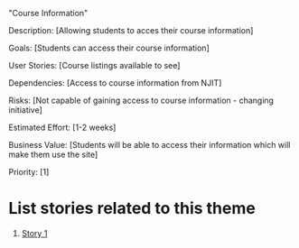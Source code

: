 "Course Information"

Description: [Allowing students to acces their course information]

Goals: [Students can access their course information]

User Stories: [Course listings available to see]

Dependencies: [Access to course information from NJIT]

Risks: [Not capable of gaining access to course information - changing initiative]

Estimated Effort: [1-2 weeks]

Business Value: [Students will be able to access their information which will make them use the site]

Priority: [1]

# List stories related to this theme
1. [Story 1](documentation/templates/theme/initiatives/epics/stories/story_template.md)